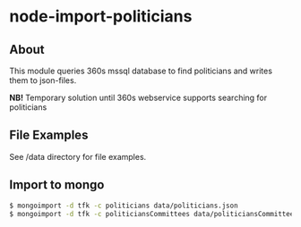 # node-import-politicians

## About

This module queries 360s mssql database to find politicians and writes them to json-files.

**NB!** Temporary solution until 360s webservice supports searching for politicians

## File Examples

See /data directory for file examples.

## Import to mongo
```sh
$ mongoimport -d tfk -c politicians data/politicians.json
$ mongoimport -d tfk -c politiciansCommittees data/politiciansCommittees.json
```
